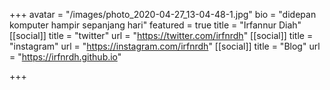 +++
avatar = "/images/photo_2020-04-27_13-04-48-1.jpg"
bio = "didepan komputer hampir sepanjang hari"
featured = true
title = "Irfannur Diah"
[[social]]
title = "twitter"
url = "https://twitter.com/irfnrdh"
[[social]]
title = "instagram"
url = "https://instagram.com/irfnrdh"
[[social]]
title = "Blog"
url = "https://irfnrdh.github.io"

+++

